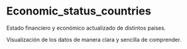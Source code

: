 # Economic_status_countries
Estado financiero y económico actualizado de distintos países.

Visualización de los datos de manera clara y sencilla de comprender. 
